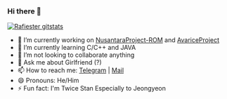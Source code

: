 ### Hi there 👋

[![Rafiester gitstats](https://github-readme-stats.vercel.app/api?username=Rafiester&theme=nord&layout=compact)](https://github.com/Rafiester)

- 🔭 I’m currently working on [NusantaraProject-ROM](https://github.com/NusantaraProject-ROM) and [AvariceProject](https://github.com/Avarice12)
- 🌱 I’m currently learning C/C++ and JAVA
- 👯 I’m not looking to collaborate anything
- 💬 Ask me about Girlfriend (?)
- 📫 How to reach me: [Telegram](https://t.me/Rafiester) | [Mail](rafi.haqqi@gmail.com)
- 😄 Pronouns: He/Him
- ⚡ Fun fact: I'm Twice Stan Especially to Jeongyeon
